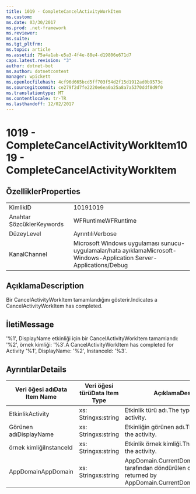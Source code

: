 ```yaml
---
title: 1019 - CompleteCancelActivityWorkItem
ms.custom: 
ms.date: 03/30/2017
ms.prod: .net-framework
ms.reviewer: 
ms.suite: 
ms.tgt_pltfrm: 
ms.topic: article
ms.assetid: 75a4a1ab-e5a3-4f4e-88e4-d19806e671d7
caps.latest.revision: "3"
author: dotnet-bot
ms.author: dotnetcontent
manager: wpickett
ms.openlocfilehash: 4cf96d665bcd5ff703f54d2f15d1912ad0b9573c
ms.sourcegitcommit: ce279f2d7fe2220e6ea0a25a8a7a5370ddf8d9f0
ms.translationtype: MT
ms.contentlocale: tr-TR
ms.lasthandoff: 12/02/2017
---
```

# <a name="1019---completecancelactivityworkitem"></a><span data-ttu-id="922e5-102">1019 - CompleteCancelActivityWorkItem</span><span class="sxs-lookup"><span data-stu-id="922e5-102">1019 - CompleteCancelActivityWorkItem</span></span>
## <a name="properties"></a><span data-ttu-id="922e5-103">Özellikler</span><span class="sxs-lookup"><span data-stu-id="922e5-103">Properties</span></span>  
  
|||  
|-|-|  
|<span data-ttu-id="922e5-104">Kimlik</span><span class="sxs-lookup"><span data-stu-id="922e5-104">ID</span></span>|<span data-ttu-id="922e5-105">1019</span><span class="sxs-lookup"><span data-stu-id="922e5-105">1019</span></span>|  
|<span data-ttu-id="922e5-106">Anahtar Sözcükler</span><span class="sxs-lookup"><span data-stu-id="922e5-106">Keywords</span></span>|<span data-ttu-id="922e5-107">WFRuntime</span><span class="sxs-lookup"><span data-stu-id="922e5-107">WFRuntime</span></span>|  
|<span data-ttu-id="922e5-108">Düzey</span><span class="sxs-lookup"><span data-stu-id="922e5-108">Level</span></span>|<span data-ttu-id="922e5-109">Ayrıntılı</span><span class="sxs-lookup"><span data-stu-id="922e5-109">Verbose</span></span>|  
|<span data-ttu-id="922e5-110">Kanal</span><span class="sxs-lookup"><span data-stu-id="922e5-110">Channel</span></span>|<span data-ttu-id="922e5-111">Microsoft Windows uygulaması sunucu-uygulamalar/hata ayıklama</span><span class="sxs-lookup"><span data-stu-id="922e5-111">Microsoft-Windows-Application Server-Applications/Debug</span></span>|  
  
## <a name="description"></a><span data-ttu-id="922e5-112">Açıklama</span><span class="sxs-lookup"><span data-stu-id="922e5-112">Description</span></span>  
 <span data-ttu-id="922e5-113">Bir CancelActivityWorkItem tamamlandığını gösterir.</span><span class="sxs-lookup"><span data-stu-id="922e5-113">Indicates a CancelActivityWorkItem has completed.</span></span>  
  
## <a name="message"></a><span data-ttu-id="922e5-114">İleti</span><span class="sxs-lookup"><span data-stu-id="922e5-114">Message</span></span>  
 <span data-ttu-id="922e5-115">'%1', DisplayName etkinliği için bir CancelActivityWorkItem tamamlandı: '%2', örnek kimliği: '%3'.</span><span class="sxs-lookup"><span data-stu-id="922e5-115">A CancelActivityWorkItem has completed for Activity '%1', DisplayName: '%2', InstanceId: '%3'.</span></span>  
  
## <a name="details"></a><span data-ttu-id="922e5-116">Ayrıntılar</span><span class="sxs-lookup"><span data-stu-id="922e5-116">Details</span></span>  
  
|<span data-ttu-id="922e5-117">Veri öğesi adı</span><span class="sxs-lookup"><span data-stu-id="922e5-117">Data Item Name</span></span>|<span data-ttu-id="922e5-118">Veri öğesi türü</span><span class="sxs-lookup"><span data-stu-id="922e5-118">Data Item Type</span></span>|<span data-ttu-id="922e5-119">Açıklama</span><span class="sxs-lookup"><span data-stu-id="922e5-119">Description</span></span>|  
|--------------------|--------------------|-----------------|  
|<span data-ttu-id="922e5-120">Etkinlik</span><span class="sxs-lookup"><span data-stu-id="922e5-120">Activity</span></span>|<span data-ttu-id="922e5-121">xs: String</span><span class="sxs-lookup"><span data-stu-id="922e5-121">xs:string</span></span>|<span data-ttu-id="922e5-122">Etkinlik türü adı.</span><span class="sxs-lookup"><span data-stu-id="922e5-122">The type name of the activity.</span></span>|  
|<span data-ttu-id="922e5-123">Görünen adı</span><span class="sxs-lookup"><span data-stu-id="922e5-123">DisplayName</span></span>|<span data-ttu-id="922e5-124">xs: String</span><span class="sxs-lookup"><span data-stu-id="922e5-124">xs:string</span></span>|<span data-ttu-id="922e5-125">Etkinliğin görünen adı.</span><span class="sxs-lookup"><span data-stu-id="922e5-125">The display name of the activity.</span></span>|  
|<span data-ttu-id="922e5-126">örnek kimliği</span><span class="sxs-lookup"><span data-stu-id="922e5-126">InstanceId</span></span>|<span data-ttu-id="922e5-127">xs: String</span><span class="sxs-lookup"><span data-stu-id="922e5-127">xs:string</span></span>|<span data-ttu-id="922e5-128">Etkinlik örnek kimliği.</span><span class="sxs-lookup"><span data-stu-id="922e5-128">The instance id of the activity.</span></span>|  
|<span data-ttu-id="922e5-129">AppDomain</span><span class="sxs-lookup"><span data-stu-id="922e5-129">AppDomain</span></span>|<span data-ttu-id="922e5-130">xs: String</span><span class="sxs-lookup"><span data-stu-id="922e5-130">xs:string</span></span>|<span data-ttu-id="922e5-131">AppDomain.CurrentDomain.FriendlyName tarafından döndürülen dize.</span><span class="sxs-lookup"><span data-stu-id="922e5-131">The string returned by AppDomain.CurrentDomain.FriendlyName.</span></span>|
